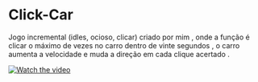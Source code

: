 # Click-Car

Jogo incremental (idles, ocioso, clicar)  criado por mim , onde a função é clicar o máximo de vezes no carro dentro de vinte segundos , o carro aumenta  a velocidade e muda a direção em cada clique acertado .



[![Watch the video](https://img.youtube.com/vi/T-D1KVIuvjA/maxresdefault.jpg)](https://https://youtu.be/dbNWP6TtQo0) 
 
